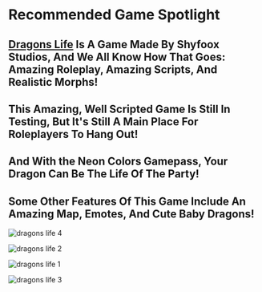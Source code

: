 # Recommended Game Spotlight

## [Dragons Life](https://www.roblox.com/games/537991124/Dragons-Life-Testing) Is A Game Made By Shyfoox Studios, And We All Know How That Goes: Amazing Roleplay, Amazing Scripts, And Realistic Morphs!

## This Amazing, Well Scripted Game Is Still In Testing, But It's Still A Main Place For Roleplayers To Hang Out!

## And With the Neon Colors Gamepass, Your Dragon Can Be The Life Of The Party!

## Some Other Features Of This Game Include An Amazing Map, Emotes, And Cute Baby Dragons!

![dragons life 4](https://user-images.githubusercontent.com/37088658/39726953-cc1cc2a4-521e-11e8-82fc-7ec9c0243cbf.png)

![dragons life 2](https://user-images.githubusercontent.com/37088658/39726975-e46be538-521e-11e8-9dc1-6813a5f202c0.png)

![dragons life 1](https://user-images.githubusercontent.com/37088658/39726984-efc5c174-521e-11e8-8903-ef84f2938796.png)

![dragons life 3](https://user-images.githubusercontent.com/37088658/39726998-fdc29e78-521e-11e8-92bf-a7f654555ce0.png)



